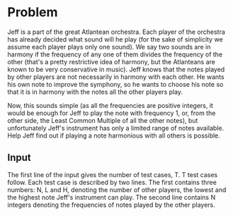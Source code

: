 # Problem

Jeff is a part of the great Atlantean orchestra. Each player of the orchestra has already decided what sound will he play (for the sake of simplicity we assume each player plays only one sound). We say two sounds are in harmony if the frequency of any one of them divides the frequency of the other (that's a pretty restrictive idea of harmony, but the Atlanteans are known to be very conservative in music). Jeff knows that the notes played by other players are not necessarily in harmony with each other. He wants his own note to improve the symphony, so he wants to choose his note so that it is in harmony with the notes all the other players play.

Now, this sounds simple (as all the frequencies are positive integers, it would be enough for Jeff to play the note with frequency 1, or, from the other side, the Least Common Multiple of all the other notes), but unfortunately Jeff's instrument has only a limited range of notes available. Help Jeff find out if playing a note harmonious with all others is possible.

## Input

The first line of the input gives the number of test cases, T. T test cases follow. Each test case is described by two lines. The first contains three numbers: N, L and H, denoting the number of other players, the lowest and the highest note Jeff's instrument can play. The second line contains N integers denoting the frequencies of notes played by the other players.
